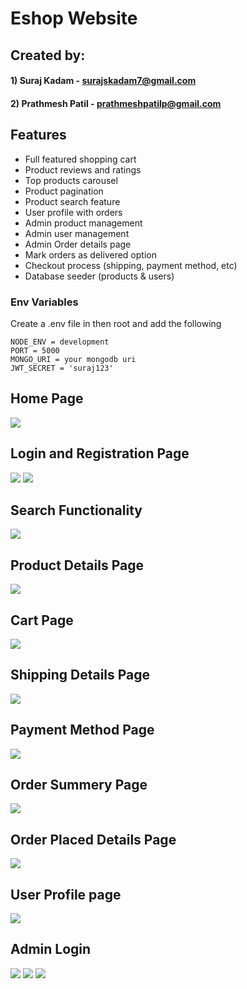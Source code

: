 # Eshop Website

## Created by:
#### 1) Suraj Kadam - surajskadam7@gmail.com
#### 2) Prathmesh Patil - prathmeshpatilp@gmail.com

## Features

- Full featured shopping cart
- Product reviews and ratings
- Top products carousel
- Product pagination
- Product search feature
- User profile with orders
- Admin product management
- Admin user management
- Admin Order details page
- Mark orders as delivered option
- Checkout process (shipping, payment method, etc)
- Database seeder (products & users)

### Env Variables

Create a .env file in then root and add the following

```
NODE_ENV = development
PORT = 5000
MONGO_URI = your mongodb uri
JWT_SECRET = 'suraj123'
```

## Home Page
![](websitelook/Screenshot%20(143).png)
## Login and Registration Page
![](websitelook/Screenshot%20(248).png)
![](websitelook/Screenshot%20(249).png)
## Search Functionality
![](websitelook/Screenshot%20(144).png)
## Product Details Page
![](websitelook/Screenshot%20(244).png)
## Cart Page
![](websitelook/Screenshot%20(145).png)
## Shipping Details Page
![](websitelook/Screenshot%20(146).png)
## Payment Method Page
![](websitelook/Screenshot%20(147).png)
## Order Summery Page
![](websitelook/Screenshot%20(148).png)
## Order Placed Details Page
![](websitelook/Screenshot%20(242).png)
## User Profile page
![](websitelook/Screenshot%20(243).png)

## Admin Login 
![](websitelook/Screenshot%20(245).png)
![](websitelook/Screenshot%20(246).png)
![](websitelook/Screenshot%20(247).png)


